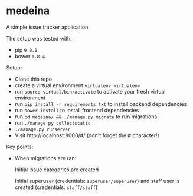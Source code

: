 # medeina

A simple issue tracker application

The setup was tested with:

* pip `9.0.1`
* bower `1.8.4`

Setup:

* Clone this repo
* create a virtual environment `virtualenv virtualenv`
* run `source virtual/bin/activate` to activate your fresh virtual environment
* run `pip install -r requirements.txt` to install backend dependencies
* run `bower install` to install frontend dependencies
* run `cd medeina/ && ./manage.py migrate` to run migrations
* run `./manage.py collectstatic`
* `./manage.py runserver`
* Visit http://localhost:8000/#/ (don't forget the # character!)

Key points:

* When migrations are ran:

   Initial Issue categories are created

   Initial superuser (credentials: `superuser/superuser`) and staff user is created (credentials: `staff/staff`)
